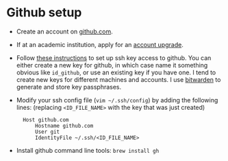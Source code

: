 # Github setup

* Create an account on [github.com](github.com).
* If at an academic institution, apply for an [account upgrade](https://education.github.com/benefits).
* Follow [these instructions]((https://docs.github.com/en/github/authenticating-to-github/connecting-to-github-with-ssh)) to set up ssh key access to github. You can either create a new key for github, in which case name it something obvious like `id_github`, or use an existing key if you have one. I tend to create new keys for different machines and accounts. I use [bitwarden](https://bitwarden.com/) to generate and store key passphrases.
* Modify your ssh config file (`vim ~/.ssh/config`) by adding the following lines: (replacing `<ID_FILE_NAME>` with the key that was just created)

        Host github.com
            Hostname github.com
            User git
            IdentityFile ~/.ssh/<ID_FILE_NAME>
            

* Install github command line tools: `brew install gh`